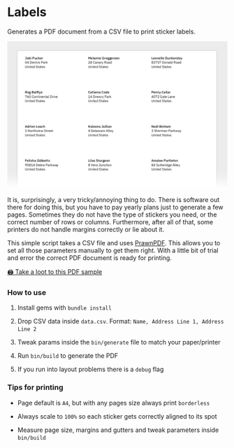 # Labels

Generates a PDF document from a CSV file to print sticker labels.

<img src="image.png" width="600px">

It is, surprisingly, a very tricky/annoying thing to do. There is software out there for doing this, but you have to pay yearly plans just to generate a few pages. Sometimes they do not have the type of stickers you need, or the correct number of rows or columns. Furthermore, after all of that, some printers do not handle margins correctly or lie about it.

This simple script takes a CSV file and uses [PrawnPDF](http://prawnpdf.org). This allows you to set all those parameters manually to get them right. With a little bit of trial and error the correct PDF document is ready for printing.

[🖨 Take a loot to this PDF sample](sample.pdf)

### How to use

1. Install gems with `bundle install`

2. Drop CSV data inside `data.csv`. Format: `Name, Address Line 1, Address Line 2`

3. Tweak params inside the `bin/generate` file to match your paper/printer

4. Run `bin/build` to generate the PDF

5. If you run into layout problems there is a `debug` flag

### Tips for printing

- Page default is `A4`, but with any pages size always print `borderless`

- Always scale to `100%` so each sticker gets correctly aligned to its spot

- Measure page size, margins and gutters and tweak parameters inside `bin/build`

